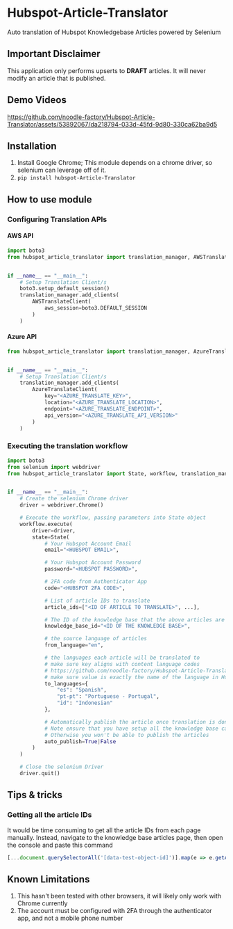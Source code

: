 # Hubspot-Article-Translator
Auto translation of Hubspot Knowledgebase Articles powered by Selenium

## Important Disclaimer
This application only performs upserts to **DRAFT** articles. It will never modify an article that is published.

## Demo Videos
https://github.com/noodle-factory/Hubspot-Article-Translator/assets/53892067/da218794-033d-45fd-9d80-330ca62ba9d5

## Installation
1. Install Google Chrome; This module depends on a chrome driver, so selenium can leverage off of it.
2. `pip install hubspot-Article-Translator`

## How to use module
### Configuring Translation APIs
#### AWS API
```python
import boto3
from hubspot_article_translator import translation_manager, AWSTranslateClient


if __name__ == "__main__":
    # Setup Translation Client/s
    boto3.setup_default_session()
    translation_manager.add_clients(
        AWSTranslateClient(
            aws_session=boto3.DEFAULT_SESSION
        )
    )
```

#### Azure API
```python
from hubspot_article_translator import translation_manager, AzureTranslateClient


if __name__ == "__main__":
    # Setup Translation Client/s
    translation_manager.add_clients(
        AzureTranslateClient(
            key="<AZURE_TRANSLATE_KEY>",
            location="<AZURE_TRANSLATE_LOCATION>",
            endpoint="<AZURE_TRANSLATE_ENDPOINT>",
            api_version="<AZURE_TRANSLATE_API_VERSION>"
        )
    )
```

### Executing the translation workflow
```python
import boto3
from selenium import webdriver
from hubspot_article_translator import State, workflow, translation_manager, AWSTranslateClient, AzureTranslateClient


if __name__ == "__main__":
    # Create the selenium Chrome driver
    driver = webdriver.Chrome()

    # Execute the workflow, passing parameters into State object
    workflow.execute(
        driver=driver,
        state=State(
            # Your Hubspot Account Email
            email="<HUBSPOT EMAIL>",

            # Your Hubspot Account Password
            password="<HUBSPOT PASSWORD>",

            # 2FA code from Authenticator App
            code="<HUBSPOT 2FA CODE>",

            # List of article IDs to translate
            article_ids=["<ID OF ARTICLE TO TRANSLATE>", ...],

            # The ID of the knowledge base that the above articles are in
            knowledge_base_id="<ID OF THE KNOWLEDGE BASE>",

            # the source language of articles
            from_language="en",

            # the languages each article will be translated to
            # make sure key aligns with content language codes
            # https://github.com/noodle-factory/Hubspot-Article-Translator/blob/master/hubspot_article_translator/translation/content_languages/content_languages.json
            # make sure value is exactly the name of the language in Hubspot
            to_languages={
                "es": "Spanish",
                "pt-pt": "Portuguese - Portugal",
                "id": "Indonesian"
            },

            # Automatically publish the article once translation is done
            # Note ensure that you have setup all the knowledge base category translations for each language...
            # Otherwise you won't be able to publish the articles
            auto_publish=True|False 
        )
    )

    # Close the selenium Driver
    driver.quit()
```

## Tips & tricks
### Getting all the article IDs
It would be time consuming to get all the article IDs from each page manually. Instead, navigate to the knowledge base articles page, then open the console and paste this command
```js
[...document.querySelectorAll('[data-test-object-id]')].map(e => e.getAttribute('data-test-object-id')).join("|")
```

## Known Limitations
1. This hasn't been tested with other browsers, it will likely only work with Chrome currently
2. The account must be configured with 2FA through the authenticator app, and not a mobile phone number
